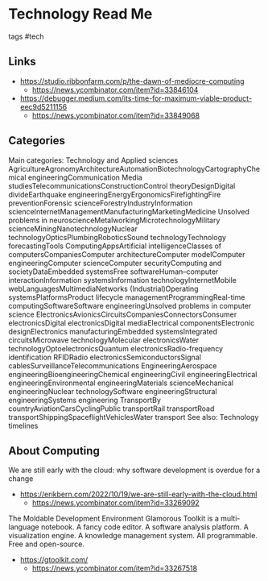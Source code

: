 # Technology Read Me

tags #tech

## Links

* https://studio.ribbonfarm.com/p/the-dawn-of-mediocre-computing
  * https://news.ycombinator.com/item?id=33846104
* https://debugger.medium.com/its-time-for-maximum-viable-product-eec9d5211156
  * https://news.ycombinator.com/item?id=33849068


## Categories

Main categories: Technology and Applied sciences
AgricultureAgronomyArchitectureAutomationBiotechnologyCartographyChemical engineeringCommunication Media studiesTelecommunicationsConstructionControl theoryDesignDigital divideEarthquake engineeringEnergyErgonomicsFirefightingFire preventionForensic scienceForestryIndustryInformation scienceInternetManagementManufacturingMarketingMedicine Unsolved problems in neuroscienceMetalworkingMicrotechnologyMilitary scienceMiningNanotechnologyNuclear technologyOpticsPlumbingRoboticsSound technologyTechnology forecastingTools
ComputingAppsArtificial intelligenceClasses of computersCompaniesComputer architectureComputer modelComputer engineeringComputer scienceComputer securityComputing and societyDataEmbedded systemsFree softwareHuman–computer interactionInformation systemsInformation technologyInternetMobile webLanguagesMultimediaNetworks (Industrial)Operating systemsPlatformsProduct lifecycle managementProgrammingReal-time computingSoftwareSoftware engineeringUnsolved problems in computer science
ElectronicsAvionicsCircuitsCompaniesConnectorsConsumer electronicsDigital electronicsDigital mediaElectrical componentsElectronic designElectronics manufacturingEmbedded systemsIntegrated circuitsMicrowave technologyMolecular electronicsWater technologyOptoelectronicsQuantum electronicsRadio-frequency identification RFIDRadio electronicsSemiconductorsSignal cablesSurveillanceTelecommunications
EngineeringAerospace engineeringBioengineeringChemical engineeringCivil engineeringElectrical engineeringEnvironmental engineeringMaterials scienceMechanical engineeringNuclear technologySoftware engineeringStructural engineeringSystems engineering
TransportBy countryAviationCarsCyclingPublic transportRail transportRoad transportShippingSpaceflightVehiclesWater transport
See also: Technology timelines

## About Computing

We are still early with the cloud: why software development is overdue for a change
* https://erikbern.com/2022/10/19/we-are-still-early-with-the-cloud.html
  * https://news.ycombinator.com/item?id=33269092

The Moldable Development Environment
Glamorous Toolkit is a multi-language notebook. A fancy code editor. A software analysis platform. A visualization engine. A knowledge management system. All programmable. Free and open-source.
* https://gtoolkit.com/
  * https://news.ycombinator.com/item?id=33267518

